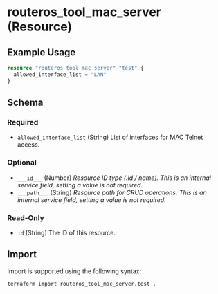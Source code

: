 # routeros_tool_mac_server (Resource)


## Example Usage
```terraform
resource "routeros_tool_mac_server" "test" {
  allowed_interface_list = "LAN"
}
```

<!-- schema generated by tfplugindocs -->
## Schema

### Required

- `allowed_interface_list` (String) List of interfaces for MAC Telnet access.

### Optional

- `___id___` (Number) <em>Resource ID type (.id / name). This is an internal service field, setting a value is not required.</em>
- `___path___` (String) <em>Resource path for CRUD operations. This is an internal service field, setting a value is not required.</em>

### Read-Only

- `id` (String) The ID of this resource.

## Import
Import is supported using the following syntax:
```shell
terraform import routeros_tool_mac_server.test .
```
